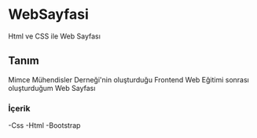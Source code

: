 # WebSayfasi

 Html ve CSS ile Web Sayfası

## Tanım

Mimce Mühendisler Derneği'nin oluşturduğu Frontend Web Eğitimi sonrası oluşturduğum Web Sayfası


### İçerik

-Css
-Html
-Bootstrap
